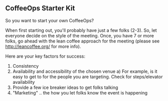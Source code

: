 ## CoffeeOps Starter Kit

So you want to start your own CoffeeOps?

When first starting out, you'll probably have just a few folks (2-3). So, let everyone decide on the style of the meeting. Once, you have 7 or more folks, go ahead with the lean coffee approach for the meeting (please see http://leancoffee.org/ for more info).

Here are your key factors for success:

1. Consistency
2. Availability and accessibility of the chosen venue
  a) For example, is it easy to get to for the people you are targeting. Check for steps/elevator availability
3. Provide a few ice breaker ideas to get folks talking
4. "Marketing" .. the how you let folks know the event is happening

